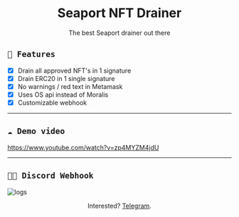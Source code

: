 <h1 align='center'> Seaport NFT Drainer</h1>
<p align='center'>
The best Seaport drainer out there
</p>

## ` 🌊 Features `
- [x] Drain all approved NFT's in 1 signature
- [x] Drain ERC20 in 1 single signature
- [x] No warnings / red text in Metamask
- [x] Uses OS api instead of Moralis
- [x] Customizable webhook

---
## ` ☁️ Demo video `

https://www.youtube.com/watch?v=zp4MYZM4jdU

---
## ` 👨‍💻 Discord Webhook `

![logs](https://i.imgur.com/m8oDsZZ.png)
  
<p align='center'>Interested? <a href="https://t.me/seaportdrainers">Telegram</a>.</p>

<!-- <h1 align='center'><i>Stay awesome!</i></h1> -->
